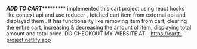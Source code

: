 ***********************************ADD TO CART********************************************
implemented this cart project using react hooks like context api and use reducer , fetched cart item from external api and displayed them . 
It has functionality like removing item from cart, clearing the entire cart, increasing &amp; decreasing the amount of item, displaying total amount and total price.
DO CHECKOUT MY WEBSITE AT - https://cartt-project.netlify.app
